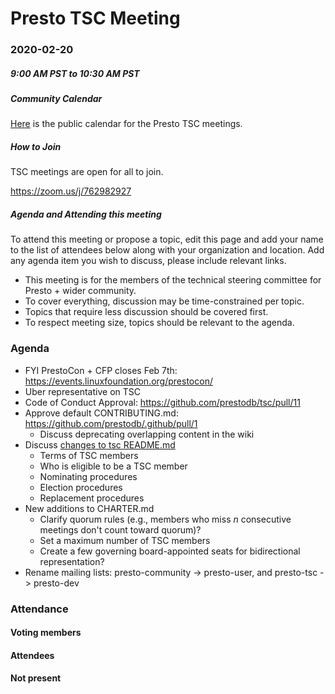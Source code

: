 # Presto TSC Meeting

### 2020-02-20
##### 9:00 AM PST to 10:30 AM PST

##### Community Calendar
[Here](https://calendar.google.com/calendar/embed?src=linuxfoundation.org_vrjlva5b0u73ps75fvnv5sasi4%40group.calendar.google.com&ctz=America%2FChicago) is the public calendar for the Presto TSC meetings.

##### How to Join
TSC meetings are open for all to join.

https://zoom.us/j/762982927

##### Agenda and Attending this meeting

To attend this meeting or propose a topic, edit this page and add your name to the list of attendees below along with your organization and location. Add any agenda item you wish to discuss, please include relevant links.

* This meeting is for the members of the technical steering committee for Presto + wider community.
* To cover everything, discussion may be time-constrained per topic.
* Topics that require less discussion should be covered first.
* To respect meeting size, topics should be relevant to the agenda.

### Agenda
- FYI PrestoCon + CFP closes Feb 7th: https://events.linuxfoundation.org/prestocon/
- Uber representative on TSC
- Code of Conduct Approval: https://github.com/prestodb/tsc/pull/11
- Approve default CONTRIBUTING.md: https://github.com/prestodb/.github/pull/1
  - Discuss deprecating overlapping content in the wiki
- Discuss [changes to tsc README.md](https://github.com/prestodb/tsc/pull/28)
  - Terms of TSC members
  - Who is eligible to be a TSC member
  - Nominating procedures
  - Election procedures
  - Replacement procedures
- New additions to CHARTER.md
  - Clarify quorum rules (e.g., members who miss _n_ consecutive meetings don't count toward quorum)?
  - Set a maximum number of TSC members
  - Create a few governing board-appointed seats for bidirectional representation?
- Rename mailing lists: presto-community -> presto-user, and presto-tsc -> presto-dev

### Attendance
#### Voting members


#### Attendees

#### Not present


